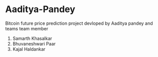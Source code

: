 # Aaditya-Pandey
Bitcoin future price prediction project devloped by Aaditya pandey and teams
team member
1) Samarth Khasalkar
2) Bhuvaneshwari Paar 
3) Kajal Haldankar
